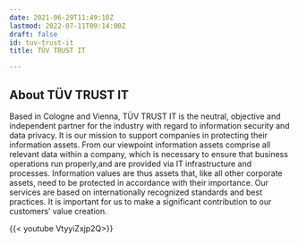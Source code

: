 ```yaml
---
date: 2021-06-29T11:49:10Z
lastmod: 2022-07-11T09:14:00Z
draft: false
id: tuv-trust-it
title: TÜV TRUST IT

---
```


## About TÜV TRUST IT

Based in Cologne and Vienna, TÜV TRUST IT is the neutral, objective and independent partner for the industry with regard to information security and data privacy. It is our mission to support companies in protecting their information assets. From our viewpoint information assets comprise all relevant data within a company, which is necessary to ensure that business operations run properly,and are provided via IT infrastructure and processes. Information values are thus assets that, like all other corporate assets, need to be protected in accordance with their importance. Our services are based on internationally recognized standards and best practices. It is important for us to make a significant contribution to our customers’ value creation.

{{< youtube VtyyiZxjp2Q>}}
